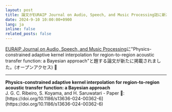 ```yaml
---
layout: post
title: 論文がEURAIP Journal on Audio, Speech, and Music Processing誌に新たに掲載されました 🎉 
date: 2024-9-10 10:00:00+0900
lang: ja
inline: false
related_posts: false
---
```


[EURAIP Journal on Audio, Speech, and Music Processing](https://asmp-eurasipjournals.springeropen.com/)に"Physics-constrained adaptive kernel interpolation for region-to-region acoustic transfer function: a Bayesian approach"と題する論文が新たに掲載されました。(オープンアクセス) 🎉 

***

<div style="font-weight:bolder">Physics-constrained adaptive kernel interpolation for region-to-region acoustic transfer function: a Bayesian approach</div>
J. G. C. Ribeiro, S. Koyama, and H. Saruwatari
- Paper 📝: [https://doi.org/10.1186/s13636-024-00362-6](https://doi.org/10.1186/s13636-024-00362-6)


